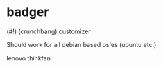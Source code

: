 badger
======

(#!) (crunchbang) customizer

Should work for all debian based os'es (ubuntu etc.)

  lenovo thinkfan

